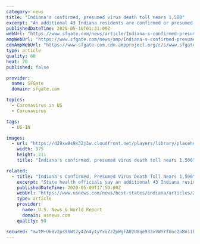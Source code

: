 ```yaml
---
category: news
title: "Indiana's confirmed, presumed virus death toll nears 1,500"
excerpt: "An additional 43 Indiana residents are confirmed or presumed to have died from the coronavirus, pushing Indiana's death toll from COVID-19 to nearly 1,500, state health officials announced Saturday. A total of 1,"
publishedDateTime: 2020-05-10T01:31:00Z
webUrl: "https://www.sfgate.com/news/article/Indiana-s-confirmed-presumed-virus-death-toll-15258944.php"
ampWebUrl: "https://www.sfgate.com/news/amp/Indiana-s-confirmed-presumed-virus-death-toll-15258944.php"
cdnAmpWebUrl: "https://www-sfgate-com.cdn.ampproject.org/c/s/www.sfgate.com/news/amp/Indiana-s-confirmed-presumed-virus-death-toll-15258944.php"
type: article
quality: 60
heat: 70
published: false

provider:
  name: SFGate
  domain: sfgate.com

topics:
  - Coronavirus in US
  - Coronavirus

tags:
  - US-IN

images:
  - url: "https://d29xw9s9x32j3w.cloudfront.net/players/library/placeholder.png"
    width: 375
    height: 211
    title: "Indiana's confirmed, presumed virus death toll nears 1,500"

related:
  - title: "Indiana's Confirmed, Presumed Virus Death Toll Nears 1,500"
    excerpt: "State health officials say an additional 43 Indiana residents are confirmed or presumed to have died from the coronavirus, pushing Indiana’s death toll from COVID-19 to nearly 1,500."
    publishedDateTime: 2020-05-09T17:50:00Z
    webUrl: "https://www.usnews.com/news/best-states/indiana/articles/2020-05-09/indianas-confirmed-presumed-virus-death-toll-nears-1-500"
    type: article
    provider:
      name: U.S. News & World Report
      domain: usnews.com
    quality: 50

secured: "mvtM+UkBv2ps9hWt2y4Zn4ytyYxoZz2pWgFAD2U8qe933xVWYrfUoc2nBn11hRvdrhfr7qYPIuoLilavEyzwy/sYKnLiQHnccEItcLIdyrlP1bl/3HZxkUjYmUPXoi3qd5PjY/l2H5wuDrV6yRCAzdZRRTU6vthzp5mlC1Kbdq1+6cNFO4M0wvKNbVOqoAcbq9WaNtjDwTanKp4KwxXBV6RKi3v2hclkbGfJHjEG7+m4UPpawxCIEyPGcTtTQ7Mt/GCrSl96khqPzgyeoIO0269Ys7DHsfbzzB83CD05dsj9GIznpoM3EDBmUcEJGZ6H;8KgEIk7a9dvb2sXSjgNztw=="
---
```


